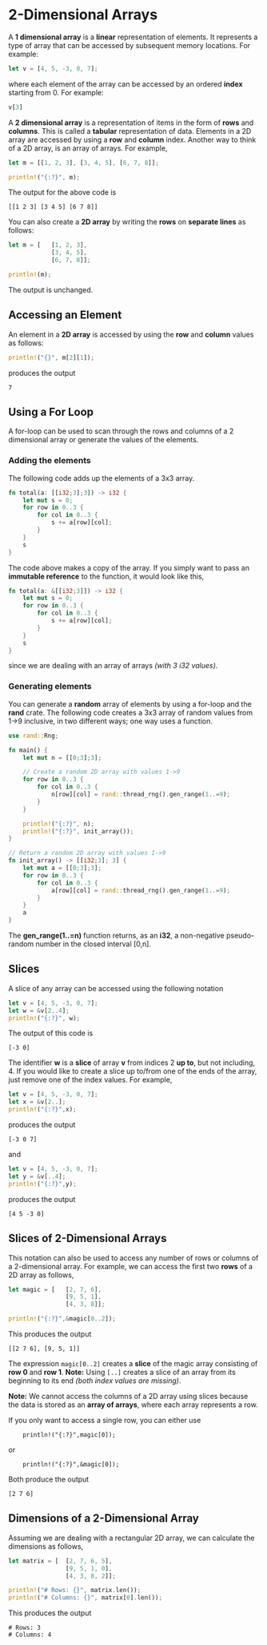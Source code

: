 # 2-Dimensional Arrays

A **1 dimensional array** is a **linear** representation of elements.  It represents a type of array that can be accessed by subsequent memory locations. For example:

```rust
let v = [4, 5, -3, 0, 7];
```
where each element of the array can be accessed by an ordered **index** starting from 0.  For example:

```rust
v[3]
```

A **2 dimensional array** is a representation of items in the form of **rows** and **columns**.  This is called a **tabular** representation of data.  Elements in a 2D array are accessed by using a **row** and **column** index.  Another way to think of a 2D array, is an array of arrays.  For example,

```rust
let m = [[1, 2, 3], [3, 4, 5], [6, 7, 8]];

println!("{:?}", m);
```

The output for the above code is

```
[[1 2 3] [3 4 5] [6 7 8]]
```

You can also create a **2D array** by writing the **rows** on **separate lines** as follows:

```rust
let m = [   [1, 2, 3],
            [3, 4, 5],
            [6, 7, 8]];

println!(m);
```

The output is unchanged.

## Accessing an Element
An element in a **2D array** is accessed by using the **row** and **column** values as follows:

```rust
println!("{}", m[2][1]);
```

produces the output

```
7
```

## Using a For Loop
A for-loop can be used to scan through the rows and columns of a 2 dimensional array or generate the values of the elements.

### Adding the elements

The following code adds up the elements of a 3x3 array.

```rust
fn total(a: [[i32;3];3]) -> i32 {
	let mut s = 0;
	for row in 0..3 {
		for col in 0..3 {
			s += a[row][col];
		}
	}
	s
}
```

The code above makes a copy of the array.  If you simply want to pass an **immutable reference** to the function, it would look like this,

```rust
fn total(a: &[[i32;3]]) -> i32 {
	let mut s = 0;
	for row in 0..3 {
		for col in 0..3 {
			s += a[row][col];
		}
	}
    s
}
```

since we are dealing with an array of arrays *(with 3 i32 values)*.

### Generating elements

You can generate a **random** array of elements by using a for-loop and the **rand** crate.  The following code creates a 3x3 array of random values from 1->9 inclusive, in two different ways; one way uses a function.

```rust
use rand::Rng;

fn main() {
	let mut n = [[0;3];3];

	// Create a random 2D array with values 1->9
	for row in 0..3 {
		for col in 0..3 {
			n[row][col] = rand::thread_rng().gen_range(1..=9);
		}
	}

	println!("{:?}", n);
	println!("{:?}", init_array());
}

// Return a random 2D array with values 1->9
fn init_array() -> [[i32;3]; 3] {
	let mut a = [[0;3];3];
	for row in 0..3 {
		for col in 0..3 {
			a[row][col] = rand::thread_rng().gen_range(1..=9);
		}
	}
	a
}
```

The **gen_range(1..=n)** function returns, as an **i32**, a non-negative pseudo-random number in the closed interval [0,n].

## Slices

A slice of any array can be accessed using the following notation

```rust
let v = [4, 5, -3, 0, 7];
let w = &v[2..4];
println!("{:?}", w);
```

The output of this code is

```
[-3 0]
```

The identifier **w** is a **slice** of array **v** from indices 2 **up to**, but not including, 4.  If you would like to create a slice up to/from one of the ends of the array, just remove one of the index values.  For example, 

```rust
let v = [4, 5, -3, 0, 7];
let x = &v[2..];
println!("{:?}",x);
```

produces the output

```
[-3 0 7]
```

and

```rust
let v = [4, 5, -3, 0, 7];
let y = &v[..4];
println!("{:?}",y);
```

produces the output

```
[4 5 -3 0]
```

## Slices of 2-Dimensional Arrays

This notation can also be used to access any number of rows or columns of a 2-dimensional array.  For example, we can access the first two **rows** of a 2D array as follows,

```rust
let magic = [   [2, 7, 6],
                [9, 5, 1],
                [4, 3, 8]];

println!("{:?}",&magic[0..2]);
```

This produces the output

```
[[2 7 6], [9, 5, 1]]
```

The expression ```magic[0..2]``` creates a **slice** of the magic array consisting of **row 0** and **row 1**.  **Note:**  Using ```[..]``` creates a slice of an array from its beginning to its end _(both index values are missing)_.

**Note:**  We cannot access the columns of a 2D array using slices because the data is stored as an **array of arrays**, where each array represents a row.

If you only want to access a single row, you can either use

```
    println!("{:?}",magic[0]);
```
or
```
    println!("{:?}",&magic[0]);
```

Both produce the output

```
[2 7 6]
```

## Dimensions of a 2-Dimensional Array

Assuming we are dealing with a rectangular 2D array, we can calculate the dimensions as follows,

```rust
let matrix = [  [2, 7, 6, 5],
                [9, 5, 1, 0],
                [4, 3, 8, 2]];

println!("# Rows: {}", matrix.len());
println!("# Columns: {}", matrix[0].len());
```

This produces the output

```
# Rows: 3
# Columns: 4
```
